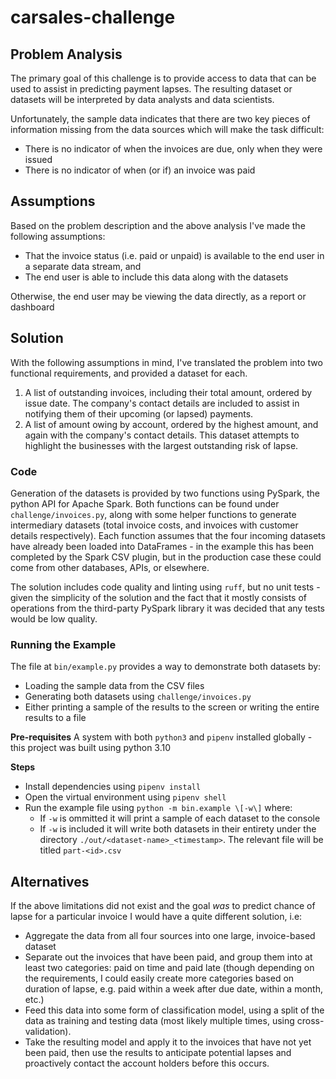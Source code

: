 # carsales-challenge

## Problem Analysis

The primary goal of this challenge is to provide access to data that can be used to assist in predicting payment lapses.  The resulting dataset or datasets will be interpreted by data analysts and data scientists.

Unfortunately, the sample data indicates that there are two key pieces of information missing from the data sources which will make the task difficult:
* There is no indicator of when the invoices are due, only when they were issued
* There is no indicator of when (or if) an invoice was paid

## Assumptions

Based on the problem description and the above analysis I've made the following assumptions:
* That the invoice status (i.e. paid or unpaid) is available to the end user in a separate data stream, and
* The end user is able to include this data along with the datasets

Otherwise, the end user may be viewing the data directly, as a report or dashboard

## Solution

With the following assumptions in mind, I've translated the problem into two functional requirements, and provided a dataset for each.

1. A list of outstanding invoices, including their total amount, ordered by issue date.  The company's contact details are included to assist in notifying them of their upcoming (or lapsed) payments.
1. A list of amount owing by account, ordered by the highest amount, and again with the company's contact details.  This dataset attempts to highlight the businesses with the largest outstanding risk of lapse.

### Code

Generation of the datasets is provided by two functions using PySpark, the python API for Apache Spark.  Both functions can be found under `challenge/invoices.py`, along with some helper functions to generate intermediary datasets (total invoice costs, and invoices with customer details respectively).  Each function assumes that the four incoming datasets have already been loaded into DataFrames - in the example this has been completed by the Spark CSV plugin, but in the production case these could come from other databases, APIs, or elsewhere.

The solution includes code quality and linting using `ruff`, but no unit tests - given the simplicity of the solution and the fact that it mostly consists of operations from the third-party PySpark library it was decided that any tests would be low quality.

### Running the Example

The file at `bin/example.py` provides a way to demonstrate both datasets by:
* Loading the sample data from the CSV files
* Generating both datasets using `challenge/invoices.py`
* Either printing a sample of the results to the screen or writing the entire results to a file

**Pre-requisites**
A system with both `python3` and `pipenv` installed globally - this project was built using python 3.10

**Steps**
* Install dependencies using `pipenv install`
* Open the virtual environment using `pipenv shell`
* Run the example file using `python -m bin.example \[-w\]` where:
  * If `-w` is ommitted it will print a sample of each dataset to the console
  * If `-w` is included it will write both datasets in their entirety under the directory `./out/<dataset-name>_<timestamp>`. The relevant file will be titled `part-<id>.csv`

## Alternatives

If the above limitations did not exist and the goal *was* to predict chance of lapse for a particular invoice I would have a quite different solution, i.e:
* Aggregate the data from all four sources into one large, invoice-based dataset
* Separate out the invoices that have been paid, and group them into at least two categories: paid on time and paid late (though depending on the requirements, I could easily create more categories based on duration of lapse, e.g. paid within a week after due date, within a month, etc.)
* Feed this data into some form of classification model, using a split of the data as training and testing data (most likely multiple times, using cross-validation).
* Take the resulting model and apply it to the invoices that have not yet been paid, then use the results to anticipate potential lapses and proactively contact the account holders before this occurs.